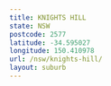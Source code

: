 ```yaml
---
title: KNIGHTS HILL
state: NSW
postcode: 2577
latitude: -34.595027
longitude: 150.410978
url: /nsw/knights-hill/
layout: suburb
---
```


